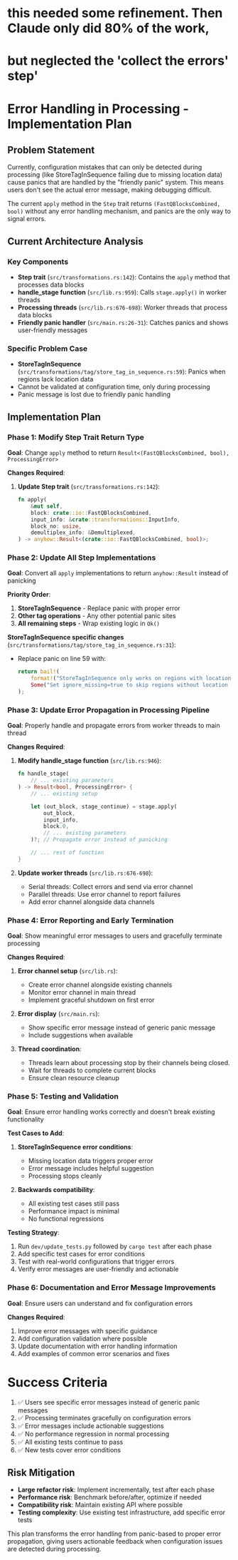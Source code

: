 # this needed some refinement. Then Claude only did 80% of the work, 
# but neglected the 'collect the errors' step'

# Error Handling in Processing - Implementation Plan

## Problem Statement

Currently, configuration mistakes that can only be detected during processing (like StoreTagInSequence failing due to missing location data) cause panics that are handled by the "friendly panic" system. This means users don't see the actual error message, making debugging difficult.

The current `apply` method in the `Step` trait returns `(FastQBlocksCombined, bool)` without any error handling mechanism, and panics are the only way to signal errors.

## Current Architecture Analysis

### Key Components

- **Step trait** (`src/transformations.rs:142`): Contains the `apply` method that processes data blocks
- **handle_stage function** (`src/lib.rs:959`): Calls `stage.apply()` in worker threads
- **Processing threads** (`src/lib.rs:676-698`): Worker threads that process data blocks
- **Friendly panic handler** (`src/main.rs:26-31`): Catches panics and shows user-friendly messages

### Specific Problem Case

- **StoreTagInSequence** (`src/transformations/tag/store_tag_in_sequence.rs:59`): Panics when regions lack location data
- Cannot be validated at configuration time, only during processing
- Panic message is lost due to friendly panic handling

## Implementation Plan

### Phase 1: Modify Step Trait Return Type

**Goal**: Change `apply` method to return `Result<(FastQBlocksCombined, bool), ProcessingError>`

**Changes Required**:

1. **Update Step trait** (`src/transformations.rs:142`):
   ```rust
   fn apply(
       &mut self,
       block: crate::io::FastQBlocksCombined,
       input_info: &crate::transformations::InputInfo,
       block_no: usize,
       demultiplex_info: &Demultiplexed,
   ) -> anyhow::Result<(crate::io::FastQBlocksCombined, bool)>;
   ```

### Phase 2: Update All Step Implementations

**Goal**: Convert all `apply` implementations to return `anyhow::Result` instead of panicking

**Priority Order**:

1. **StoreTagInSequence** - Replace panic with proper error
2. **Other tag operations** - Any other potential panic sites
3. **All remaining steps** - Wrap existing logic in `Ok()`

**StoreTagInSequence specific changes** (`src/transformations/tag/store_tag_in_sequence.rs:31`):

- Replace panic on line 59 with:
  ```rust
  return bail!(
      format!("StoreTagInSequence only works on regions with location data. Region: {region:?}"),
      Some("Set ignore_missing=true to skip regions without location data, or check if location data was lost in previous transformations".to_string())
  );
  ```

### Phase 3: Update Error Propagation in Processing Pipeline

**Goal**: Properly handle and propagate errors from worker threads to main thread

**Changes Required**:

1. **Modify handle_stage function** (`src/lib.rs:946`):

   ```rust
   fn handle_stage(
       // ... existing parameters
   ) -> Result<bool, ProcessingError> {
       // ... existing setup

       let (out_block, stage_continue) = stage.apply(
           out_block,
           input_info,
           block.0,
           // ... existing parameters
       )?; // Propagate error instead of panicking

       // ... rest of function
   }
   ```

2. **Update worker threads** (`src/lib.rs:676-698`):
   - Serial threads: Collect errors and send via error channel
   - Parallel threads: Use error channel to report failures
   - Add error channel alongside data channels

### Phase 4: Error Reporting and Early Termination

**Goal**: Show meaningful error messages to users and gracefully terminate processing

**Changes Required**:

1. **Error channel setup** (`src/lib.rs`):

   - Create error channel alongside existing channels
   - Monitor error channel in main thread
   - Implement graceful shutdown on first error

2. **Error display** (`src/main.rs`):

   - Show specific error message instead of generic panic message
   - Include suggestions when available

3. **Thread coordination**:
   - Threads learn about processing stop by their channels being closed.
   - Wait for threads to complete current blocks
   - Ensure clean resource cleanup

### Phase 5: Testing and Validation

**Goal**: Ensure error handling works correctly and doesn't break existing functionality

**Test Cases to Add**:

1. **StoreTagInSequence error conditions**:

   - Missing location data triggers proper error
   - Error message includes helpful suggestion
   - Processing stops cleanly

2. **Backwards compatibility**:
   - All existing test cases still pass
   - Performance impact is minimal
   - No functional regressions

**Testing Strategy**:

1. Run `dev/update_tests.py` followed by `cargo test` after each phase
2. Add specific test cases for error conditions
3. Test with real-world configurations that trigger errors
4. Verify error messages are user-friendly and actionable

### Phase 6: Documentation and Error Message Improvements

**Goal**: Ensure users can understand and fix configuration errors

**Changes Required**:

1. Improve error messages with specific guidance
2. Add configuration validation where possible
3. Update documentation with error handling information
4. Add examples of common error scenarios and fixes

# Success Criteria

1. ✅ Users see specific error messages instead of generic panic messages
2. ✅ Processing terminates gracefully on configuration errors
3. ✅ Error messages include actionable suggestions
4. ✅ No performance regression in normal processing
5. ✅ All existing tests continue to pass
6. ✅ New tests cover error conditions

## Risk Mitigation

- **Large refactor risk**: Implement incrementally, test after each phase
- **Performance risk**: Benchmark before/after, optimize if needed
- **Compatibility risk**: Maintain existing API where possible
- **Testing complexity**: Use existing test infrastructure, add specific error tests

This plan transforms the error handling from panic-based to proper error propagation, giving users actionable feedback when configuration issues are detected during processing.
